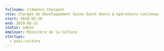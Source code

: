 ```yaml
---
fullname: Clémence Chalopet
role: Chargée de développement Seine-Saint-Denis & opérateurs nationaux
start: 2018-03-26
end: 2019-05-31
status: admin
employer: Ministère de la Culture
startups:
  - pass-culture
---
```

